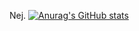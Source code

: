 Nej.
[![Anurag's GitHub stats](https://github-readme-stats.vercel.app/apiShwedish=anuraghazra)](https://github.com/anuraghazra/github-readme-stats)
